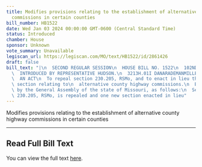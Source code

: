```yaml
---
title: Modifies provisions relating to the establishment of alternative county highway
  commissions in certain counties
bill_number: HB1522
date: Wed Jan 03 2024 00:00:00 GMT-0600 (Central Standard Time)
status: Introduced
chamber: House
sponsor: Unknown
vote_summary: Unavailable
legiscan_url: https://legiscan.com/MO/text/HB1522/id/2861426
draft: false
bill_text: "|\n  SECOND REGULAR SESSION\n  HOUSE BILL NO. 1522\n  102ND GENERAL ASSEMBLY\n\
  \  INTRODUCED BY REPRESENTATIVE HUDSON.\n  3213H.01I DANARADEMANMILLER,ChiefClerk\n\
  \  AN ACT\n  To repeal section 230.205, RSMo, and to enact in lieu thereof one new\
  \ section relating to\n  alternative county highway commissions.\n  Be it enacted\
  \ by the General Assembly of the state of Missouri, as follows:\n  Section A. Section\
  \ 230.205, RSMo, is repealed and one new section enacted in lieu"
---
```

Modifies provisions relating to the establishment of alternative county highway commissions in certain counties

---

## Read Full Bill Text

You can view the full text [here](https://legiscan.com/MO/text/HB1522/id/2861426).
